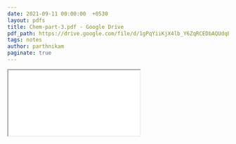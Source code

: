```yaml
---
date: 2021-09-11 00:00:00  +0530
layout: pdfs
title: Chem-part-3.pdf - Google Drive
pdf_path: https://drive.google.com/file/d/1gPqYiiKjX4lb_Y6ZqRCEDbAQUdqBV6Wb/preview?usp=sharing
tags: notes
author: parthnikam
paginate: true
---
```


<iframe class="embed-pdf" src="{{ page.pdf_path }}#toolbar=0" seamless="seamless" scrolling="no" style="overflow:hidden"></iframe>

